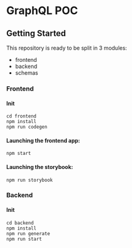 # GraphQL POC

## Getting Started
This repository is ready to be split in 3 modules:
- frontend
- backend
- schemas

### Frontend
#### Init
```
cd frontend
npm install
npm run codegen
```

#### Launching the frontend app:
```
npm start
```
#### Launching the storybook:
```
npm run storybook
```
### Backend
#### Init
```
cd backend
npm install
npm run generate
npm run start
```

